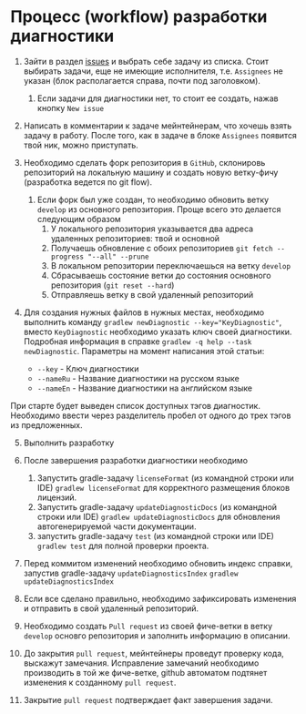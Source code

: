# Процесс (workflow) разработки диагностики

1. Зайти в раздел [issues](https://github.com/1c-syntax/bsl-language-server/issues) и выбрать себе задачу из списка. Стоит выбирать задачи, еще не имеющие исполнителя, т.е. `Assignees` не указан (блок располагается справа, почти под заголовком).
   1. Если задачи для диагностики нет, то стоит ее создать, нажав кнопку `New issue`
2. Написать в комментарии к задаче мейнтейнерам, что хочешь взять задачу в работу. После того, как в задаче в блоке `Assignees` появится твой ник, можно приступать.
3. Необходимо сделать форк репозитория в `GitHub`, склонировь репозиторий на локальную машину и создать новую ветку-фичу (разработка ведется по git flow).
   1. Если форк был уже создан, то необходимо обновить ветку `develop` из основного репозитория. Проще всего это делается следующим образом
      1. У локального репозитория указывается два адреса удаленных репозиториев: твой и основной
      2. Получаешь обновление с обоих репозиториев `git fetch --progress "--all" --prune`
      3. В локальном репозитории переключаешься на ветку `develop`
      4. Сбрасываешь состояние ветки до состояния основного репозитория (`git reset --hard`)
      5. Отправляешь ветку в свой удаленный репозиторий
4. Для создания нужных файлов в нужных местах, необходимо выполнить команду `gradlew newDiagnostic --key="KeyDiagnostic"`, вместо `KeyDiagnostic` необходимо указать ключ своей диагностики. Подробная информация в справке `gradlew -q help --task newDiagnostic`. Параметры на момент написания этой статьи:

   * `--key` - Ключ диагностики
   * `--nameRu` - Название диагностики на русском языке
   * `--nameEn` - Название диагностики на английском языке

При старте будет выведен список доступных тэгов диагностик. Необходимо ввести через разделитель пробел от одного до трех тэгов из предложенных.

5. Выполнить разработку
6. После завершения разработки диагностики необходимо

   1. Запустить gradle-задачу `licenseFormat` (из командной строки или IDE) `gradlew licenseFormat` для корректного размещения блоков лицензий.
   2. Запустить gradle-задачу `updateDiagnosticDocs` (из командной строки или IDE) `gradlew updateDiagnosticDocs` для обновления автогенерируемой части документации.
   3. запустить gradle-задачу `test` (из командной строки или IDE) `gradlew test` для полной проверки проекта.

7. Перед коммитом изменений необходимо обновить индекс справки, запустив gradle-задачу `updateDiagnosticsIndex` `gradlew updateDiagnosticsIndex`
8. Если все сделано правильно, необходимо зафиксировать изменения и отправить в свой удаленный репозиторий.
9. Необходимо создать `Pull request` из своей фиче-ветки в ветку `develop` основго репозитория и заполнить информацию в описании.
10. До закрытия `pull request`, мейнтейнеры проведут проверку кода, выскажут замечания. Исправление замечаний необходимо производить в той же фиче-ветке, github автоматом подтянет изменения к созданному `pull request`.
11. Закрытие `pull request` подтверждает факт завершения задачи.
